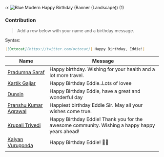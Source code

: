 :x
![Blue Modern Happy Birthday (Banner (Landscape)) (1)](https://user-images.githubusercontent.com/51878265/185732946-b607a9e0-4aff-4956-8cb5-d5b81e66521f.png)


### Contribution
> Add a row below with your name and a birthday message.

Syntax: 
```md
|[Octocat](https://twitter.com/octocat)| Happy Birthday, Eddie!|
```

| Name | Message |
|-------|-------|
|[Pradumna Saraf](https://twitter.com/pradumna_saraf)| Happy birthday. Wishing for your health and a lot more travel.|
|[Kartik Gajjar](https://twitter.com/Kartikt2twt)| Happy Birthday Eddie..Lots of lovee |
|[Dunsin](https://twitter.com/DunsinWebDev)|Happy Birthday Eddie, have a great and wonderful day|
|[Pranshu Kumar Agrawal](https://twitter.com/pkknowsnothing)| Happiest birthday Eddie Sir. May all your wishes come true.|
|[Krupali Trivedi](https://twitter.com/chai_really)|Happy Birthday Eddie! Thank you for the awesome community. Wishing a happy happy years ahead!|
|[Kalyan Vurugonda](https://twitter.com/VurugondaKalyan)| Happy Birthday Eddie! 🥳🎉
|||
